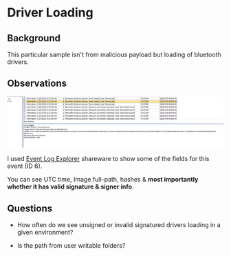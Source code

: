 # Driver Loading

## Background
This particular sample isn't from malicious payload but  loading of bluetooth drivers.

## Observations
![](usb.png)

I used [Event Log Explorer](https://eventlogxp.com) shareware to show some of the fields for this event (ID 6).

You can see UTC time, Image full-path, hashes & **most importantly whether it has valid signature & signer info**.

## Questions

* How often do we see unsigned or invalid signatured drivers loading in a given environment?

* Is the path from user writable folders?
